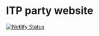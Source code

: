 # ITP party website

[![Netlify Status](https://api.netlify.com/api/v1/badges/c161984a-f67e-4c3d-be63-d07c719d02cf/deploy-status)](https://app.netlify.com/sites/dazzling-leavitt-e9abb5/deploys)
